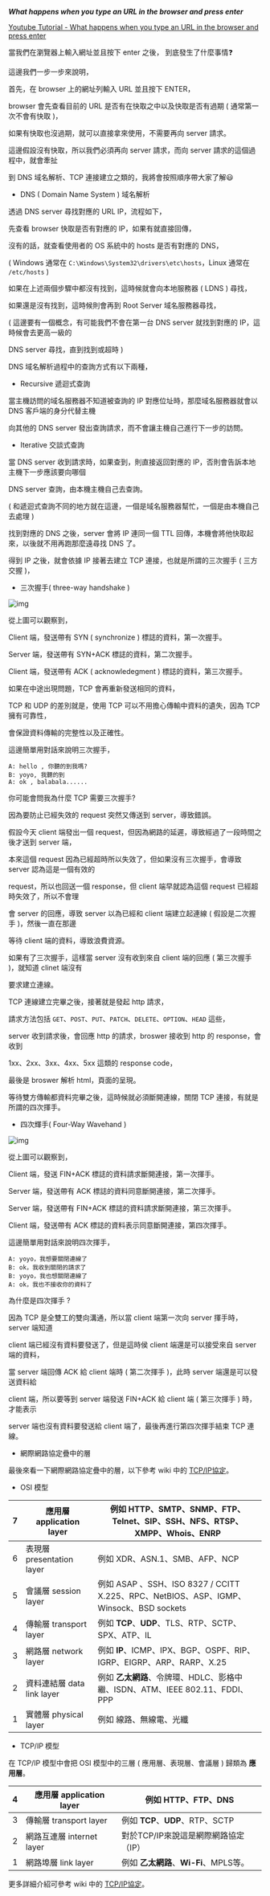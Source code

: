 ***What happens when you type an URL in the browser and press enter***

[Youtube Tutorial - What happens when you type an URL in the browser and press enter](https://youtu.be/PDR-fIooaLE)

當我們在瀏覽器上輸入網址並且按下 enter 之後， 到底發生了什麼事情:question:

這邊我們一步一步來說明，

首先，在 browser 上的網址列輸入 URL 並且按下 ENTER，

browser 會先查看目前的 URL 是否有在快取之中以及快取是否有過期 ( 通常第一次不會有快取 )，

如果有快取也沒過期，就可以直接拿來使用，不需要再向 server 請求。

這邊假設沒有快取，所以我們必須再向 server 請求，而向 server 請求的這個過程中，就會牽扯

到 DNS 域名解析、TCP 連接建立之類的，我將會按照順序帶大家了解:smiley:

* DNS ( Domain Name System ) 域名解析

透過 DNS server 尋找對應的 URL IP，流程如下，

先查看 browser 快取是否有對應的 IP，如果有就直接回傳，

沒有的話，就查看使用者的 OS 系統中的 hosts 是否有對應的 DNS，

( Windows 通常在 `C:\Windows\System32\drivers\etc\hosts`，Linux 通常在 `/etc/hosts` )

如果在上述兩個步驟中都沒有找到，這時候就會向本地服務器 ( LDNS ) 尋找，

如果還是沒有找到，這時候則會再到 Root Server 域名服務器尋找，

( 這邊要有一個概念，有可能我們不會在第一台 DNS server 就找到對應的 IP，這時候會去更高一級的

DNS server 尋找，直到找到或超時 )

DNS 域名解析過程中的查詢方式有以下兩種，

* Recursive 遞迴式查詢

當主機訪問的域名服務器不知道被查詢的 IP 對應位址時，那麼域名服務器就會以 DNS 客戶端的身分代替主機

向其他的 DNS server 發出查詢請求，而不會讓主機自己進行下一步的訪問。

* Iterative 交談式查詢

當 DNS server 收到請求時，如果查到，則直接返回對應的 IP，否則會告訴本地主機下一步應該要向哪個

DNS server 查詢，由本機主機自己去查詢。

( 和遞迴式查詢不同的地方就在這邊，一個是域名服務器幫忙，一個是由本機自己去處理 )

找到對應的 DNS 之後，server 會將 IP 連同一個 TTL 回傳，本機會將他快取起來，以後就不用再跑那麼遠尋找 DNS 了。

得到 IP 之後，就會依據 IP 接著去建立 TCP 連接，也就是所謂的三次握手 ( 三方交握 )，

* 三次握手( three-way handshake )

![img](https://i.imgur.com/GBlzgS3.png)

從上圖可以觀察到，

Client 端，發送帶有 SYN ( synchronize ) 標誌的資料，第一次握手。

Server 端，發送帶有 SYN+ACK 標誌的資料，第二次握手。

Client 端，發送帶有 ACK ( acknowledegment ) 標誌的資料，第三次握手。

如果在中途出現問題，TCP 會再重新發送相同的資料，

TCP 和 UDP 的差別就是，使用 TCP 可以不用擔心傳輸中資料的遺失，因為 TCP 擁有可靠性，

會保證資料傳輸的完整性以及正確性。

這邊簡單用對話來說明三次握手，

```text
A: hello , 你聽的到我嗎?
B: yoyo, 我聽的到
A: ok , balabala......
```

你可能會問我為什麼 TCP 需要三次握手?

因為要防止已經失效的 request 突然又傳送到 server，導致錯誤。

假設今天 client 端發出一個 request，但因為網路的延遲，導致經過了一段時間之後才送到 server 端，

本來這個 request 因為已經超時所以失效了，但如果沒有三次握手，會導致 server 認為這是一個有效的

request，所以也回送一個 response，但 client 端早就認為這個 request 已經超時失效了，所以不會理

會 server 的回應，導致 server 以為已經和 client 端建立起連線 ( 假設是二次握手 )，然後一直在那邊

等待 client 端的資料，導致浪費資源。

如果有了三次握手，這樣當 server 沒有收到來自 client 端的回應 ( 第三次握手 )，就知道 clinet 端沒有

要求建立連線。

TCP 連線建立完畢之後，接著就是發起 http 請求，

請求方法包括 `GET`、`POST`、`PUT`、`PATCH`、`DELETE`、`OPTION`、`HEAD` 這些，

server 收到請求後，會回應 http 的請求，broswer 接收到 http 的 response，會收到

1xx、2xx、3xx、4xx、5xx 這類的 response code，

最後是 broswer 解析 html，頁面的呈現。

等待雙方傳輸都資料完畢之後，這時候就必須斷開連線，關閉 TCP 連接，有就是所謂的四次揮手。

* 四次輝手( Four-Way Wavehand )

![img](https://i.imgur.com/vER6ZBH.png)

從上圖可以觀察到，

Client 端，發送 FIN+ACK 標誌的資料請求斷開連接，第一次揮手。

Server 端，發送帶有 ACK 標誌的資料同意斷開連接，第二次揮手。

Server 端，發送帶有 FIN+ACK 標誌的資料請求斷開連接，第三次揮手。

Client 端，發送帶有 ACK 標誌的資料表示同意斷開連接，第四次揮手。

這邊簡單用對話來說明四次揮手，

```text
A: yoyo，我想要關閉連線了
B: ok，我收到關閉的請求了
B: yoyo，我也想關閉連線了
A: ok，我也不接收你的資料了
```

為什麼是四次揮手 ?

因為 TCP 是全雙工的雙向溝通，所以當 client 端第一次向 server 揮手時，server 端知道

client 端已經沒有資料要發送了，但是這時侯 client 端還是可以接受來自 server 端的資料，

當 server 端回傳 ACK 給 client 端時 ( 第二次揮手 )，此時 server 端還是可以發送資料給

client 端，所以要等到 server 端發送 FIN+ACK 給 client 端 ( 第三次揮手 ) 時，才能表示

server 端也沒有資料要發送給 client 端了，最後再進行第四次揮手結束 TCP 連線。

* 網際網路協定疊中的層

最後來看一下網際網路協定疊中的層，以下參考 wiki 中的 [TCP/IP協定](https://zh.wikipedia.org/wiki/TCP/IP%E5%8D%8F%E8%AE%AE%E6%97%8F)。

* OSI 模型

| 7 | 應用層 application layer   | 例如 **HTTP**、SMTP、SNMP、FTP、Telnet、SIP、SSH、NFS、RTSP、XMPP、Whois、ENRP          |
|---|----------------------------|-----------------------------------------------------------------------------------------|
| 6 | 表現層 presentation layer  | 例如 XDR、ASN.1、SMB、AFP、NCP                                                          |
| 5 | 會議層 session layer       | 例如 ASAP  、SSH、ISO 8327 / CCITT X.225、RPC、NetBIOS、ASP、IGMP、Winsock、BSD sockets |
| 4 | 傳輸層 transport layer     | 例如 **TCP**、**UDP**、TLS、RTP、SCTP、SPX、ATP、IL                                     |
| 3 | 網路層 network layer       | 例如 **IP**、ICMP、IPX、BGP、OSPF、RIP、IGRP、EIGRP、ARP、RARP、X.25                    |
| 2 | 資料連結層 data link layer | 例如 **乙太網路**、令牌環、HDLC、影格中繼、ISDN、ATM、IEEE 802.11、FDDI、PPP            |
| 1 | 實體層 physical layer      | 例如 線路、無線電、光纖                                                                 |

* TCP/IP 模型

在 TCP/IP 模型中會把 OSI 模型中的三層 ( 應用層、表現層、會議層 ) 歸類為 **應用層**。

| 4 | 應用層 application layer  | 例如 **HTTP**、FTP、**DNS**            |
|---|---------------------------|----------------------------------------|
| 3 | 傳輸層 transport layer    | 例如 **TCP**、**UDP**、RTP、SCTP       |
| 2 | 網路互連層 internet layer | 對於TCP/IP來說這是網際網路協定（IP）   |
| 1 | 網路埠層 link layer       | 例如 **乙太網路**、**Wi-Fi**、MPLS等。 |

更多詳細介紹可參考 wiki 中的 [TCP/IP協定](https://zh.wikipedia.org/wiki/TCP/IP%E5%8D%8F%E8%AE%AE%E6%97%8F)。
